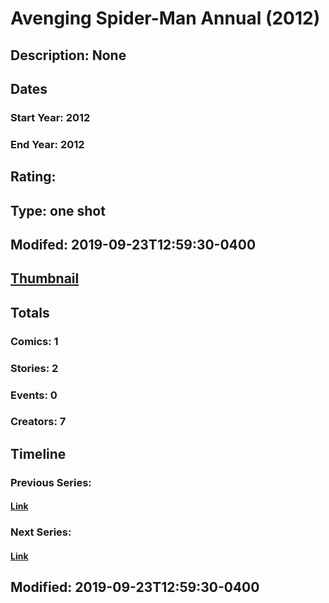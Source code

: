 # Avenging Spider-Man Annual (2012)
## Description: None
## Dates
### Start Year: 2012
### End Year: 2012
## Rating: 
## Type: one shot
## Modifed: 2019-09-23T12:59:30-0400
## [Thumbnail](http://i.annihil.us/u/prod/marvel/i/mg/b/40/image_not_available.jpg)
## Totals
### Comics: 1
### Stories: 2
### Events: 0
### Creators: 7
## Timeline
### Previous Series: 
#### [Link]()
### Next Series: 
#### [Link]()
## Modified: 2019-09-23T12:59:30-0400